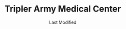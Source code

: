 ---
layout: location-page
date: Last Modified
description: "Local COVID-19 testing is available at Tripler Army Medical Center in Honolulu, Hawaii, USA."
permalink: "locations/hawaii/honolulu/tripler-army-medical-center/"
tags:
  - locations
  - hawaii
title: Tripler Army Medical Center
uniqueName: tripler-army-medical-center
state: Hawaii
stateAbbr: HI
hood: "Honolulu"
address: "1 Jarrett White Rd, Medical Center"
city: "Honolulu"
zip: "96859"
zipsNearby: "96701 96861 96706 96712 96717 96801 96802 96803 96804 96805 96806 96807 96808 96809 96810 96811 96812 96813 96814 96815 96816 96817 96818 96819 96820 96821 96822 96823 96824 96825 96826 96828 96830 96836 96837 96838 96839 96840 96841 96843 96844 96846 96847 96848 96849 96850 96853 96858 96859 96860 96898 96729 96730 96731 96734 96863 96742 96744 96748 96757 96759 96762 96770 96782 96786 96789 96854 96857 96791 96792 96795 96707 96709 96797 96827 96835" 
mapUrl: "http://maps.apple.com/?q=Tripler+Army+Medical+Center&address=1+Jarrett+White+Rd+Medical+Center,Honolulu,Hawaii,96859"
locationType: Walk-up
phone: "800-874-2273"
website: "https://www.tamc.amedd.army.mil/"
onlineBooking: undefined
closed: undefined
closedUpdate: May 25th, 2020
notes: "By appointment only. Requires doctor's referral. Requires phone screen."
days: Weekdays
hours: 6:30AM-4PM
ctaMessage: Learn more
ctaUrl: "https://www.tamc.amedd.army.mil/"
---